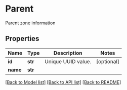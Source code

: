 # Parent

Parent zone information
## Properties
Name | Type | Description | Notes
------------ | ------------- | ------------- | -------------
**id** | **str** | Unique UUID value. | [optional] 
**name** | **str** |  | 

[[Back to Model list]](../README.md#documentation-for-models) [[Back to API list]](../README.md#documentation-for-api-endpoints) [[Back to README]](../README.md)



